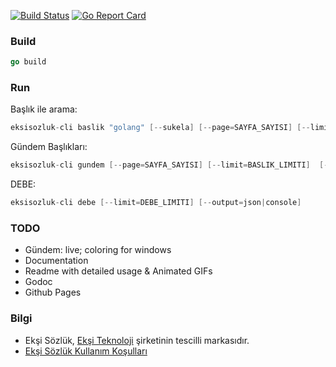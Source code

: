 [![Build Status](https://travis-ci.org/onuryilmaz/eksisozluk-cli.svg?branch=master)](https://travis-ci.org/onuryilmaz/eksisozluk-cli)
[![Go Report Card](http://goreportcard.com/badge/onuryilmaz/eksisozluk-cli)](http://goreportcard.com/report/onuryilmaz/eksisozluk-cli)

### Build
```go
go build
```

### Run

Başlık ile arama:
```go
eksisozluk-cli baslik "golang" [--sukela] [--page=SAYFA_SAYISI] [--limit=ENTRY_LIMITI] [--output=json|console]
```

Gündem Başlıkları:
```go
eksisozluk-cli gundem [--page=SAYFA_SAYISI] [--limit=BASLIK_LIMITI]  [--output=json|console]
```

DEBE:
```go
eksisozluk-cli debe [--limit=DEBE_LIMITI] [--output=json|console]
```

### TODO
- Gündem: live; coloring for windows
- Documentation 
 - Readme with detailed usage & Animated GIFs
 - Godoc
 - Github Pages

### Bilgi
* Ekşi Sözlük, [Ekşi Teknoloji](https://eksisozluk.com/eksi-teknoloji--1631416) şirketinin tescilli markasıdır.
* [Ekşi Sözlük Kullanım Koşulları](https://eksisozluk.com/eksi-sozluk-kullanim-kosullari--2602576)

